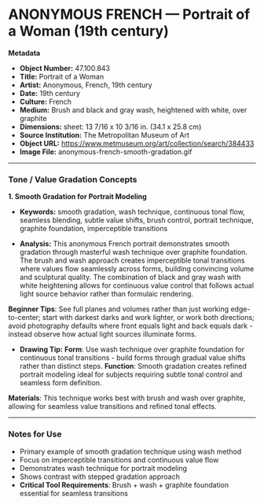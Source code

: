 # ANONYMOUS FRENCH — Portrait of a Woman (19th century)

**Metadata**  
- **Object Number:** 47.100.843  
- **Title:** Portrait of a Woman  
- **Artist:** Anonymous, French, 19th century  
- **Date:** 19th century  
- **Culture:** French  
- **Medium:** Brush and black and gray wash, heightened with white, over graphite  
- **Dimensions:** sheet: 13 7/16 x 10 3/16 in. (34.1 x 25.8 cm)  
- **Source Institution:** The Metropolitan Museum of Art  
- **Object URL:** https://www.metmuseum.org/art/collection/search/384433  
- **Image File:** anonymous-french-smooth-gradation.gif  

---

### Tone / Value Gradation Concepts

**1. Smooth Gradation for Portrait Modeling**  
- **Keywords:** smooth gradation, wash technique, continuous tonal flow, seamless blending, subtle value shifts, brush control, portrait technique, graphite foundation, imperceptible transitions  

- **Analysis:** This anonymous French portrait demonstrates smooth gradation through masterful wash technique over graphite foundation. The brush and wash approach creates imperceptible tonal transitions where values flow seamlessly across forms, building convincing volume and sculptural quality. The combination of black and gray wash with white heightening allows for continuous value control that follows actual light source behavior rather than formulaic rendering. 

**Beginner Tips**: See full planes and volumes rather than just working edge-to-center; start with darkest darks and work lighter, or work both directions; avoid photography defaults where front equals light and back equals dark - instead observe how actual light sources illuminate forms.  

- **Drawing Tip:**
**Form**: Use wash technique over graphite foundation for continuous tonal transitions - build forms through gradual value shifts rather than distinct steps.
**Function**: Smooth gradation creates refined portrait modeling ideal for subjects requiring subtle tonal control and seamless form definition.

**Materials**: This technique works best with brush and wash over graphite, allowing for seamless value transitions and refined tonal effects.

---

### Notes for Use
- Primary example of smooth gradation technique using wash method
- Focus on imperceptible transitions and continuous value flow
- Demonstrates wash technique for portrait modeling
- Shows contrast with stepped gradation approach
- **Critical Tool Requirements**: Brush + wash + graphite foundation essential for seamless transitions
